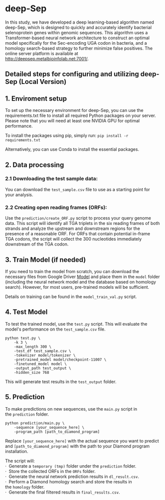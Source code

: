 # deep-Sep

In this study, we have developed a deep learning-based algorithm named deep-Sep, which is designed to quickly and accurately identify bacterial selenoprotein genes within genomic sequences. This algorithm uses a Transformer-based neural network architecture to construct an optimal model specifically for the Sec-encoding UGA codon in bacteria, and a homology search-based strategy to further minimize false positives. The online server platform is available at http://deepsep.metalbioinfolab.net:7001/.

## Detailed steps for configuring and utilizing deep-Sep (Local Version)
## 1. Enviroment setup
To set up the necessary environment for deep-Sep, you can use the requirements.txt file to install all required Python packages on your server. Please note that you will need at least one NVIDIA GPU for optimal performance.

To install the packages using pip, simply run:
`pip install -r requirements.txt`

Alternatively, you can use Conda to install the essential packages.

## 2. Data processing
### 2.1 Downloading the test sample data:
You can download the `test_sample.csv` file to use as a starting point for your analysis.

### 2.2 Creating open reading frames (ORFs):
Use the `prediction/create_ORF.py` script to process your query genome data. This script will identify all TGA triplets in the six reading frames of both strands and analyze the upstream and downstream regions for the presence of a reasonable ORF. For ORFs that contain potential in-frame TGA codons, the script will collect the 300 nucleotides immediately downstream of the TGA codon.

## 3. Train Model (if needed)
If you need to train the model from scratch, you can download the necessary files from Google Driver [Model](https://drive.google.com/drive/folders/14DFJasrvLaHuodaN_oUF5AXtDV2YwgIA?usp=drive_link) and place them in the `model` folder (including the neural network model and the database based on homology search). However, for most users, pre-trained models will be sufficient.

Details on training can be found in the `model_train_val.py` script.

## 4. Test Model 
To test the trained model, use the `test.py` script. This will evaluate the model's performance on the `test_sample.csv` file.

```
python test.py \
    -k 3 \
    -max_length 300 \
    -test_df test_sample.csv \
    -tokenizer model/tokenizer \
    -pretrained_model model/checkpoint-11007 \
    -finetuned_model model \
    -output_path test_output \
    -hidden_size 768
```

This will generate test results in the `test_output` folder.

## 5. Prediction
<!-- Run deepSep with test.py and homology.py. -->
To make predictions on new sequences, use the `main.py` script in the `prediction` folder.

```
python prediction/main.py \
    -sequence [your_sequence_here] \
    -program_path [path_to_diamond_program]
```
Replace `[your_sequence_here]` with the actual sequence you want to predict and `[path_to_diamond_program]` with the path to your Diamond program installation.

The script will: \
·&nbsp;&nbsp;Generate a `temporary (tmp)` folder under the `prediction` folder. \
·&nbsp;&nbsp;Store the collected ORFs in the `ORFs` folder. \
·&nbsp;&nbsp;Generate the neural network prediction results in `dl_result.csv`. \
·&nbsp;&nbsp;Perform a Diamond homology search and store the results in the `homology` folder. \
·&nbsp;&nbsp;Generate the final filtered results in `final_results.csv`.
